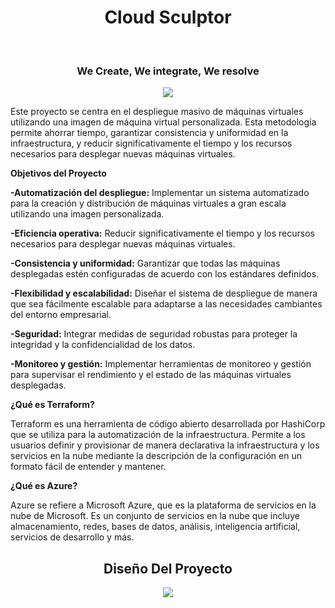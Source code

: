 ﻿<h1 align="center"> Cloud Sculptor </h1>﻿
 <h3 align="center">We Create, We integrate, We resolve </h3>
<p align="center"> <img src="https://github.com/CloudSculptorProject/Terraform_X_Azure/assets/156903952/875ba2cc-5da9-4e70-9feb-af9dc4cd0442"/> </p>


Este proyecto se centra en el despliegue masivo de máquinas virtuales utilizando una imagen de máquina virtual personalizada. Esta metodología permite ahorrar tiempo, garantizar consistencia y uniformidad en la infraestructura, y reducir significativamente el tiempo y los recursos necesarios para desplegar nuevas máquinas virtuales.


**Objetivos del Proyecto**

**-Automatización del despliegue:** Implementar un sistema automatizado para la creación y distribución de máquinas virtuales a gran escala utilizando una imagen personalizada.

**-Eficiencia operativa:** Reducir significativamente el tiempo y los recursos necesarios para desplegar nuevas máquinas virtuales.

**-Consistencia y uniformidad:** Garantizar que todas las máquinas desplegadas estén configuradas de acuerdo con los estándares definidos.

**-Flexibilidad y escalabilidad:** Diseñar el sistema de despliegue de manera que sea fácilmente escalable para adaptarse a las necesidades cambiantes del entorno empresarial.

**-Seguridad:** Integrar medidas de seguridad robustas para proteger la integridad y la confidencialidad de los datos.

**-Monitoreo y gestión:** Implementar herramientas de monitoreo y gestión para supervisar el rendimiento y el estado de las máquinas virtuales desplegadas.

**¿Qué es Terraform?**

Terraform es una herramienta de código abierto desarrollada por HashiCorp que se utiliza para la automatización de la infraestructura. Permite a los usuarios definir y provisionar de manera declarativa la infraestructura y los servicios en la nube mediante la descripción de la configuración en un formato fácil de entender y mantener.

**¿Qué es Azure?**

Azure se refiere a Microsoft Azure, que es la plataforma de servicios en la nube de Microsoft. Es un conjunto de servicios en la nube que incluye almacenamiento, redes, bases de datos, análisis, inteligencia artificial, servicios de desarrollo y más.

<h2 align="center">Diseño Del Proyecto</h2>

<p align="center"> <img src="![image](https://github.com/CloudSculptorProject/Terraform_X_Azure/assets/156903952/8e68270d-7406-486d-bf1a-b262a9ff0ba7)"/> </p>
